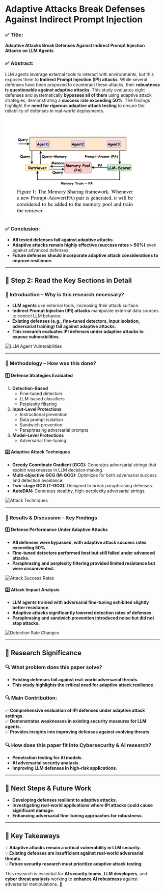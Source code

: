 # **Adaptive Attacks Break Defenses Against Indirect Prompt Injection**


### ✅ **Title:**
**Adaptive Attacks Break Defenses Against Indirect Prompt Injection Attacks on LLM Agents**

### ✅ **Abstract:**
LLM agents leverage external tools to interact with environments, but this exposes them to **Indirect Prompt Injection (IPI) attacks**. While several defenses have been proposed to counteract these attacks, their **robustness is questionable against adaptive attacks**. This study evaluates eight defenses and systematically **bypasses all of them** using adaptive attack strategies, demonstrating a **success rate exceeding 50%**. The findings highlight the **need for rigorous adaptive attack testing** to ensure the reliability of defenses in real-world deployments.

![Defenses vs. Adaptive Attacks](../images/MS_Framework.png)

### ✅ **Conclusion:**
- **All tested defenses fail against adaptive attacks.**
- **Adaptive attacks remain highly effective (success rates > 50%)** even against advanced defenses.
- **Future defenses should incorporate adaptive attack considerations to improve resilience.**

---

## **📌 Step 2: Read the Key Sections in Detail**

### 🔹 **Introduction – Why is this research necessary?**
- **LLM agents** use external tools, increasing their attack surface.
- **Indirect Prompt Injection (IPI) attacks** manipulate external data sources to control LLM behavior.
- **Existing defenses (e.g., fine-tuned detectors, input isolation, adversarial training) fail against adaptive attacks.**
- **This research evaluates IPI defenses under adaptive attacks to expose vulnerabilities.**

![LLM Agent Vulnerabilities](images/figure2_llm_agent_vulnerabilities.png)

---

### 🔹 **Methodology – How was this done?**

#### **1️⃣ Defense Strategies Evaluated**
1. **Detection-Based**
   - Fine-tuned detectors
   - LLM-based classifiers
   - Perplexity filtering
2. **Input-Level Protections**
   - Instructional prevention
   - Data prompt isolation
   - Sandwich prevention
   - Paraphrasing adversarial prompts
3. **Model-Level Protections**
   - Adversarial fine-tuning

#### **2️⃣ Adaptive Attack Techniques**
- **Greedy Coordinate Gradient (GCG):** Generates adversarial strings that exploit weaknesses in LLM decision-making.
- **Multi-objective GCG (M-GCG):** Optimizes for both adversarial success and detection avoidance.
- **Two-stage GCG (T-GCG):** Designed to break paraphrasing defenses.
- **AutoDAN:** Generates stealthy, high-perplexity adversarial strings.

![Attack Techniques](images/figure3_attack_techniques.png)

---

### 🔹 **Results & Discussion – Key Findings**
#### **1️⃣ Defense Performance Under Adaptive Attacks**
- **All defenses were bypassed, with adaptive attack success rates exceeding 50%.**
- **Fine-tuned detectors performed best but still failed under advanced attacks.**
- **Paraphrasing and perplexity filtering provided limited resistance but were circumvented.**

![Attack Success Rates](images/figure4_attack_success_rates.png)

#### **2️⃣ Attack Impact Analysis**
- **LLM agents trained with adversarial fine-tuning exhibited slightly better resistance.**
- **Adaptive attacks significantly lowered detection rates of defenses.**
- **Paraphrasing and sandwich prevention introduced noise but did not stop attacks.**

![Detection Rate Changes](images/figure5_detection_rate_changes.png)

---

## **📌 Research Significance**
### **🔍 What problem does this paper solve?**
- **Existing defenses fail against real-world adversarial threats.**
- **This study highlights the critical need for adaptive attack resilience.**

### **🔍 Main Contribution:**
✅ **Comprehensive evaluation of IPI defenses under adaptive attack settings.**  
✅ **Demonstrates weaknesses in existing security measures for LLM agents.**  
✅ **Provides insights into improving defenses against evolving threats.**  

### **🔍 How does this paper fit into Cybersecurity & AI research?**
- **Penetration testing for AI models.**
- **AI adversarial security analysis.**
- **Improving LLM defenses in high-risk applications.**

---

## **📌 Next Steps & Future Work**
- **Developing defenses resilient to adaptive attacks.**
- **Investigating real-world applications where IPI attacks could cause significant damage.**
- **Enhancing adversarial fine-tuning approaches for robustness.**

---

## **🔎 Key Takeaways**
💡 **Adaptive attacks remain a critical vulnerability in LLM security.**  
💡 **Existing defenses are insufficient against real-world adversarial threats.**  
💡 **Future security research must prioritize adaptive attack testing.**  

This research is essential for **AI security teams**, **LLM developers**, and **cyber threat analysts** working to **enhance AI robustness** against adversarial manipulations. 🚀

